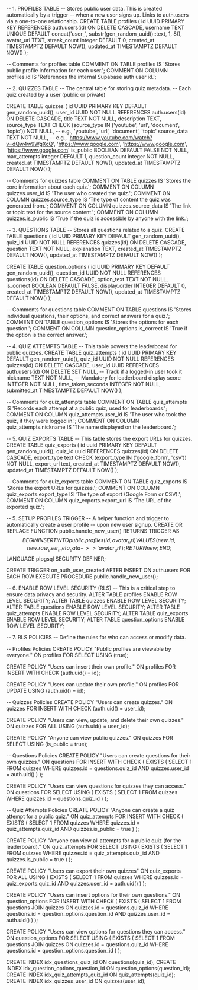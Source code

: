 -- 1. PROFILES TABLE
-- Stores public user data. This is created automatically by a trigger
-- when a new user signs up. Links to auth.users via a one-to-one relationship.
CREATE TABLE profiles (
    id UUID PRIMARY KEY REFERENCES auth.users(id) ON DELETE CASCADE,
    username TEXT UNIQUE DEFAULT concat('user_', substr(gen_random_uuid()::text, 1, 8)),
    avatar_url TEXT,
    streak_count  integer DEFAULT 0,
    created_at TIMESTAMPTZ DEFAULT NOW(),
    updated_at TIMESTAMPTZ DEFAULT NOW()
);

-- Comments for profiles table
COMMENT ON TABLE profiles IS 'Stores public profile information for each user.';
COMMENT ON COLUMN profiles.id IS 'References the internal Supabase auth user id.';

-- 2. QUIZZES TABLE
-- The central table for storing quiz metadata.
-- Each quiz created by a user (public or private)

CREATE TABLE quizzes (
    id UUID PRIMARY KEY DEFAULT gen_random_uuid(),
    user_id UUID NOT NULL REFERENCES auth.users(id) ON DELETE CASCADE,
    title TEXT NOT NULL,
    description TEXT,
    source_type TEXT CHECK (source_type IN ('youtube', 'url', 'document', 'topic')) NOT NULL, -- e.g., 'youtube', 'url', 'document', 'topic'
    source_data TEXT NOT NULL, -- e.g., 'https://www.youtube.com/watch?v=dQw4w9WgXcQ', 'https://www.google.com', 'https://www.google.com', 'https://www.google.com'
    is_public BOOLEAN DEFAULT FALSE NOT NULL,
    max_attempts    integer DEFAULT 1,
    question_count  integer NOT NULL,
    created_at TIMESTAMPTZ DEFAULT NOW(),
    updated_at TIMESTAMPTZ DEFAULT NOW()
);

-- Comments for quizzes table
COMMENT ON TABLE quizzes IS 'Stores the core information about each quiz.';
COMMENT ON COLUMN quizzes.user_id IS 'The user who created the quiz.';
COMMENT ON COLUMN quizzes.source_type IS 'The type of content the quiz was generated from.';
COMMENT ON COLUMN quizzes.source_data IS 'The link or topic text for the source content.';
COMMENT ON COLUMN quizzes.is_public IS 'True if the quiz is accessible by anyone with the link.';


-- 3. QUESTIONS TABLE
-- Stores all questions related to a quiz.
CREATE TABLE questions (
    id UUID PRIMARY KEY DEFAULT gen_random_uuid(),
    quiz_id UUID NOT NULL REFERENCES quizzes(id) ON DELETE CASCADE,
    question TEXT NOT NULL,
    explanation TEXT,
    created_at TIMESTAMPTZ DEFAULT NOW(),
    updated_at TIMESTAMPTZ DEFAULT NOW()
);

CREATE TABLE question_options (
    id UUID PRIMARY KEY DEFAULT gen_random_uuid(),
    question_id UUID NOT NULL REFERENCES questions(id) ON DELETE CASCADE,
    option_text TEXT NOT NULL,
    is_correct BOOLEAN DEFAULT FALSE,
    display_order INTEGER DEFAULT 0,
    created_at TIMESTAMPTZ DEFAULT NOW(),
    updated_at TIMESTAMPTZ DEFAULT NOW()
);

-- Comments for questions table
COMMENT ON TABLE questions IS 'Stores individual questions, their options, and correct answers for a quiz.';
COMMENT ON TABLE question_options IS 'Stores the options for each question.';
COMMENT ON COLUMN question_options.is_correct IS 'True if the option is the correct answer.';

-- 4. QUIZ ATTEMPTS TABLE
-- This table powers the leaderboard for public quizzes.
CREATE TABLE quiz_attempts (
    id UUID PRIMARY KEY DEFAULT gen_random_uuid(),
    quiz_id UUID NOT NULL REFERENCES quizzes(id) ON DELETE CASCADE,
    user_id UUID REFERENCES auth.users(id) ON DELETE SET NULL, -- Track if a logged-in user took it
    nickname TEXT NOT NULL, -- Mandatory for leaderboard display
    score INTEGER NOT NULL,
    time_taken_seconds INTEGER NOT NULL,
    submitted_at TIMESTAMPTZ DEFAULT NOW()
);

-- Comments for quiz_attempts table
COMMENT ON TABLE quiz_attempts IS 'Records each attempt at a public quiz, used for leaderboards.';
COMMENT ON COLUMN quiz_attempts.user_id IS 'The user who took the quiz, if they were logged in.';
COMMENT ON COLUMN quiz_attempts.nickname IS 'The name displayed on the leaderboard.';

-- 5. QUIZ EXPORTS TABLE
-- This table stores the export URLs for quizzes.
CREATE TABLE quiz_exports (
  id uuid PRIMARY KEY DEFAULT gen_random_uuid(),
  quiz_id uuid REFERENCES quizzes(id) ON DELETE CASCADE,
  export_type text CHECK (export_type IN ('google_form', 'csv')) NOT NULL,
  export_url text,
  created_at TIMESTAMPTZ DEFAULT NOW(),
  updated_at TIMESTAMPTZ DEFAULT NOW()
);

-- Comments for quiz_exports table
COMMENT ON TABLE quiz_exports IS 'Stores the export URLs for quizzes.';
COMMENT ON COLUMN quiz_exports.export_type IS 'The type of export (Google Form or CSV).';
COMMENT ON COLUMN quiz_exports.export_url IS 'The URL of the exported quiz.';


-- 5. SETUP PROFILES TRIGGER
-- A helper function and trigger to automatically create a user profile
-- upon new user signup.
CREATE OR REPLACE FUNCTION public.handle_new_user()
RETURNS TRIGGER AS $$
BEGIN
  INSERT INTO public.profiles (id, avatar_url)
  VALUES (new.id, new.raw_user_meta_data->>'avatar_url');
  RETURN new;
END;
$$ LANGUAGE plpgsql SECURITY DEFINER;

CREATE TRIGGER on_auth_user_created
  AFTER INSERT ON auth.users
  FOR EACH ROW EXECUTE PROCEDURE public.handle_new_user();


-- 6. ENABLE ROW LEVEL SECURITY (RLS)
-- This is a critical step to ensure data privacy and security.
ALTER TABLE profiles ENABLE ROW LEVEL SECURITY;
ALTER TABLE quizzes ENABLE ROW LEVEL SECURITY;
ALTER TABLE questions ENABLE ROW LEVEL SECURITY;
ALTER TABLE quiz_attempts ENABLE ROW LEVEL SECURITY;
ALTER TABLE quiz_exports ENABLE ROW LEVEL SECURITY;
ALTER TABLE question_options ENABLE ROW LEVEL SECURITY;


-- 7. RLS POLICIES
-- Define the rules for who can access or modify data.

-- Profiles Policies
CREATE POLICY "Public profiles are viewable by everyone."
  ON profiles FOR SELECT USING (true);

CREATE POLICY "Users can insert their own profile."
  ON profiles FOR INSERT WITH CHECK (auth.uid() = id);

CREATE POLICY "Users can update their own profile."
  ON profiles FOR UPDATE USING (auth.uid() = id);

-- Quizzes Policies
CREATE POLICY "Users can create quizzes."
  ON quizzes FOR INSERT WITH CHECK (auth.uid() = user_id);

CREATE POLICY "Users can view, update, and delete their own quizzes."
  ON quizzes FOR ALL USING (auth.uid() = user_id);

CREATE POLICY "Anyone can view public quizzes."
  ON quizzes FOR SELECT USING (is_public = true);

-- Questions Policies
CREATE POLICY "Users can create questions for their own quizzes."
  ON questions FOR INSERT WITH CHECK (
    EXISTS (
      SELECT 1 FROM quizzes WHERE quizzes.id = questions.quiz_id AND quizzes.user_id = auth.uid()
    )
  );

CREATE POLICY "Users can view questions for quizzes they can access."
  ON questions FOR SELECT USING (
    EXISTS (
      SELECT 1 FROM quizzes WHERE quizzes.id = questions.quiz_id
    )
  );

-- Quiz Attempts Policies
CREATE POLICY "Anyone can create a quiz attempt for a public quiz."
  ON quiz_attempts FOR INSERT WITH CHECK (
    EXISTS (
      SELECT 1 FROM quizzes WHERE quizzes.id = quiz_attempts.quiz_id AND quizzes.is_public = true
    )
  );

CREATE POLICY "Anyone can view all attempts for a public quiz (for the leaderboard)."
  ON quiz_attempts FOR SELECT USING (
    EXISTS (
      SELECT 1 FROM quizzes WHERE quizzes.id = quiz_attempts.quiz_id AND quizzes.is_public = true
    )
  );

CREATE POLICY "Users can export their own quizzes"
  ON quiz_exports FOR ALL USING (
    EXISTS (
      SELECT 1 FROM quizzes WHERE quizzes.id = quiz_exports.quiz_id AND quizzes.user_id = auth.uid()
    )
  );

CREATE POLICY "Users can insert options for their own questions."
  ON question_options FOR INSERT WITH CHECK (
    EXISTS (
      SELECT 1 FROM questions 
      JOIN quizzes ON quizzes.id = questions.quiz_id
      WHERE questions.id = question_options.question_id AND quizzes.user_id = auth.uid()
    )
  );

CREATE POLICY "Users can view options for questions they can access."
  ON question_options FOR SELECT USING (
    EXISTS (
      SELECT 1 FROM questions 
      JOIN quizzes ON quizzes.id = questions.quiz_id
      WHERE questions.id = question_options.question_id
    )
  );


CREATE INDEX idx_questions_quiz_id ON questions(quiz_id);
CREATE INDEX idx_question_options_question_id ON question_options(question_id);
CREATE INDEX idx_quiz_attempts_quiz_id ON quiz_attempts(quiz_id);
CREATE INDEX idx_quizzes_user_id ON quizzes(user_id);
